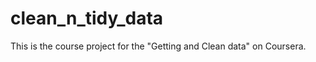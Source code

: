 clean_n_tidy_data
=================

This is the course project for the "Getting and Clean data" on Coursera.
